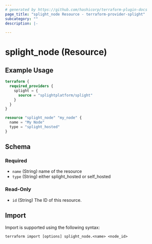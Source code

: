 ```yaml
---
# generated by https://github.com/hashicorp/terraform-plugin-docs
page_title: "splight_node Resource - terraform-provider-splight"
subcategory: ""
description: |-
  
---
```


# splight_node (Resource)



## Example Usage

```terraform
terraform {
  required_providers {
    splight = {
      source = "splightplatform/splight"
    }
  }
}

resource "splight_node" "my_node" {
  name = "My Node"
  type = "splight_hosted"
}
```

<!-- schema generated by tfplugindocs -->
## Schema

### Required

- `name` (String) name of the resource
- `type` (String) either splight_hosted or self_hosted

### Read-Only

- `id` (String) The ID of this resource.

## Import

Import is supported using the following syntax:

```shell
terraform import [options] splight_node.<name> <node_id>
```
